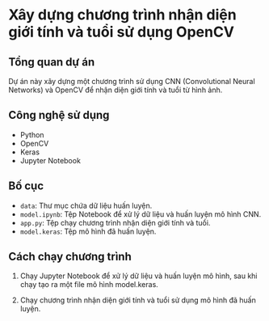 # Xây dựng chương trình nhận diện giới tính và tuổi sử dụng OpenCV

## Tổng quan dự án
Dự án này xây dựng một chương trình sử dụng CNN (Convolutional Neural Networks) và OpenCV để nhận diện giới tính và tuổi từ hình ảnh.

## Công nghệ sử dụng
- Python
- OpenCV
- Keras
- Jupyter Notebook

## Bố cục
- `data`: Thư mục chứa dữ liệu huấn luyện.
- `model.ipynb`: Tệp Notebook để xử lý dữ liệu và huấn luyện mô hình CNN.
- `app.py`: Tệp chạy chương trình nhận diện giới tính và tuổi.
- `model.keras`: Tệp mô hình đã huấn luyện.

## Cách chạy chương trình
1. Chạy Jupyter Notebook để xử lý dữ liệu và huấn luyện mô hình, sau khi chạy tạo ra một file mô hình model.keras.

2. Chạy chương trình nhận diện giới tính và tuổi sử dụng mô hình đã huấn luyện.
